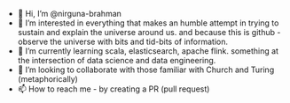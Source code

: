- 👋 Hi, I’m @nirguna-brahman
- 👀 I’m interested in everything that makes an humble attempt in trying to sustain and explain the universe around us. and because this is github - observe the universe with bits and tid-bits of information.
- 🌱 I’m currently learning scala, elasticsearch, apache flink. something at the intersection of data science and data engineering.
- 💞️ I’m looking to collaborate with those familiar with Church and Turing (metaphorically)
- 📫 How to reach me - by creating a PR (pull request)

<!---
nirguna-brahman/nirguna-brahman is a ✨ special ✨ repository because its `README.md` (this file) appears on your GitHub profile.
You can click the Preview link to take a look at your changes.
--->
